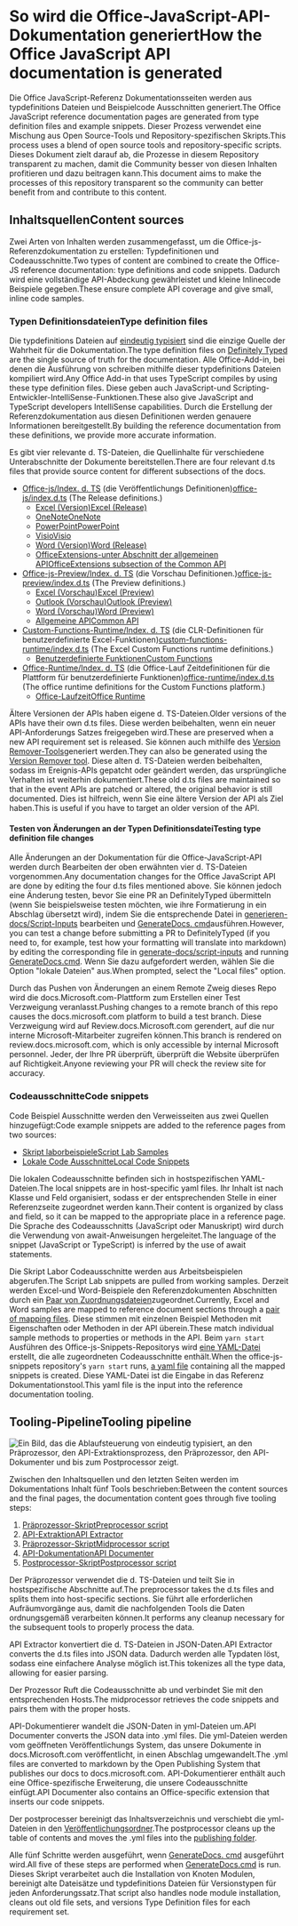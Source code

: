 # <a name="how-the-office-javascript-api-documentation-is-generated"></a><span data-ttu-id="4fc53-101">So wird die Office-JavaScript-API-Dokumentation generiert</span><span class="sxs-lookup"><span data-stu-id="4fc53-101">How the Office JavaScript API documentation is generated</span></span>

<span data-ttu-id="4fc53-102">Die Office JavaScript-Referenz Dokumentationsseiten werden aus typdefinitions Dateien und Beispielcode Ausschnitten generiert.</span><span class="sxs-lookup"><span data-stu-id="4fc53-102">The Office JavaScript reference documentation pages are generated from type definition files and example snippets.</span></span> <span data-ttu-id="4fc53-103">Dieser Prozess verwendet eine Mischung aus Open Source-Tools und Repository-spezifischen Skripts.</span><span class="sxs-lookup"><span data-stu-id="4fc53-103">This process uses a blend of open source tools and repository-specific scripts.</span></span> <span data-ttu-id="4fc53-104">Dieses Dokument zielt darauf ab, die Prozesse in diesem Repository transparent zu machen, damit die Community besser von diesen Inhalten profitieren und dazu beitragen kann.</span><span class="sxs-lookup"><span data-stu-id="4fc53-104">This document aims to make the processes of this repository transparent so the community can better benefit from and contribute to this content.</span></span>

## <a name="content-sources"></a><span data-ttu-id="4fc53-105">Inhaltsquellen</span><span class="sxs-lookup"><span data-stu-id="4fc53-105">Content sources</span></span>

<span data-ttu-id="4fc53-106">Zwei Arten von Inhalten werden zusammengefasst, um die Office-js-Referenzdokumentation zu erstellen: Typdefinitionen und Codeausschnitte.</span><span class="sxs-lookup"><span data-stu-id="4fc53-106">Two types of content are combined to create the Office-JS reference documentation: type definitions and code snippets.</span></span> <span data-ttu-id="4fc53-107">Dadurch wird eine vollständige API-Abdeckung gewährleistet und kleine Inlinecode Beispiele gegeben.</span><span class="sxs-lookup"><span data-stu-id="4fc53-107">These ensure complete API coverage and give small, inline code samples.</span></span>

### <a name="type-definition-files"></a><span data-ttu-id="4fc53-108">Typen Definitionsdateien</span><span class="sxs-lookup"><span data-stu-id="4fc53-108">Type definition files</span></span>

<span data-ttu-id="4fc53-109">Die typdefinitions Dateien auf [eindeutig typisiert](https://github.com/DefinitelyTyped/DefinitelyTyped) sind die einzige Quelle der Wahrheit für die Dokumentation.</span><span class="sxs-lookup"><span data-stu-id="4fc53-109">The type definition files on [Definitely Typed](https://github.com/DefinitelyTyped/DefinitelyTyped) are the single source of truth for the documentation.</span></span> <span data-ttu-id="4fc53-110">Alle Office-Add-in, bei denen die Ausführung von schreiben mithilfe dieser typdefinitions Dateien kompiliert wird.</span><span class="sxs-lookup"><span data-stu-id="4fc53-110">Any Office Add-in that uses TypeScript compiles by using these type definition files.</span></span> <span data-ttu-id="4fc53-111">Diese geben auch JavaScript-und Scripting-Entwickler-IntelliSense-Funktionen.</span><span class="sxs-lookup"><span data-stu-id="4fc53-111">These also give JavaScript and TypeScript developers IntelliSense capabilities.</span></span> <span data-ttu-id="4fc53-112">Durch die Erstellung der Referenzdokumentation aus diesen Definitionen werden genauere Informationen bereitgestellt.</span><span class="sxs-lookup"><span data-stu-id="4fc53-112">By building the reference documentation from these definitions, we provide more accurate information.</span></span>

<span data-ttu-id="4fc53-113">Es gibt vier relevante d. TS-Dateien, die Quellinhalte für verschiedene Unterabschnitte der Dokumente bereitstellen.</span><span class="sxs-lookup"><span data-stu-id="4fc53-113">There are four relevant d.ts files that provide source content for different subsections of the docs.</span></span>

- <span data-ttu-id="4fc53-114">[Office-js/Index. d. TS](https://raw.githubusercontent.com/DefinitelyTyped/DefinitelyTyped/master/types/office-js/index.d.ts) (die Veröffentlichungs Definitionen)</span><span class="sxs-lookup"><span data-stu-id="4fc53-114">[office-js/index.d.ts](https://raw.githubusercontent.com/DefinitelyTyped/DefinitelyTyped/master/types/office-js/index.d.ts) (The Release definitions.)</span></span>
  - [<span data-ttu-id="4fc53-115">Excel (Version)</span><span class="sxs-lookup"><span data-stu-id="4fc53-115">Excel (Release)</span></span>](https://docs.microsoft.com/javascript/api/excel_release)
  - [<span data-ttu-id="4fc53-116">OneNote</span><span class="sxs-lookup"><span data-stu-id="4fc53-116">OneNote</span></span>](https://docs.microsoft.com/javascript/api/onenote)
  - [<span data-ttu-id="4fc53-117">PowerPoint</span><span class="sxs-lookup"><span data-stu-id="4fc53-117">PowerPoint</span></span>](https://docs.microsoft.com/javascript/api/powerpoint)
  - [<span data-ttu-id="4fc53-118">Visio</span><span class="sxs-lookup"><span data-stu-id="4fc53-118">Visio</span></span>](https://docs.microsoft.com/javascript/api/visio)
  - [<span data-ttu-id="4fc53-119">Word (Version)</span><span class="sxs-lookup"><span data-stu-id="4fc53-119">Word (Release)</span></span>](https://docs.microsoft.com/javascript/api/word_release)
  - [<span data-ttu-id="4fc53-120">OfficeExtensions-unter Abschnitt der allgemeinen API</span><span class="sxs-lookup"><span data-stu-id="4fc53-120">OfficeExtensions subsection of the Common API</span></span>](https://docs.microsoft.com/javascript/api/office)
- <span data-ttu-id="4fc53-121">[Office-js-Preview/Index. d. TS](https://raw.githubusercontent.com/DefinitelyTyped/DefinitelyTyped/master/types/office-js-preview/index.d.ts) (die Vorschau Definitionen.)</span><span class="sxs-lookup"><span data-stu-id="4fc53-121">[office-js-preview/index.d.ts](https://raw.githubusercontent.com/DefinitelyTyped/DefinitelyTyped/master/types/office-js-preview/index.d.ts) (The Preview definitions.)</span></span>
  - [<span data-ttu-id="4fc53-122">Excel (Vorschau)</span><span class="sxs-lookup"><span data-stu-id="4fc53-122">Excel (Preview)</span></span>](https://docs.microsoft.com/javascript/api/excel)
  - [<span data-ttu-id="4fc53-123">Outlook (Vorschau)</span><span class="sxs-lookup"><span data-stu-id="4fc53-123">Outlook (Preview)</span></span>](https://docs.microsoft.com/javascript/api/outlook)
  - [<span data-ttu-id="4fc53-124">Word (Vorschau)</span><span class="sxs-lookup"><span data-stu-id="4fc53-124">Word (Preview)</span></span>](https://docs.microsoft.com/javascript/api/word)
  - [<span data-ttu-id="4fc53-125">Allgemeine API</span><span class="sxs-lookup"><span data-stu-id="4fc53-125">Common API</span></span>](https://docs.microsoft.com/javascript/api/office)
- <span data-ttu-id="4fc53-126">[Custom-Functions-Runtime/Index. d. TS](https://github.com/DefinitelyTyped/DefinitelyTyped/blob/master/types/custom-functions-runtime/index.d.ts) (die CLR-Definitionen für benutzerdefinierte Excel-Funktionen)</span><span class="sxs-lookup"><span data-stu-id="4fc53-126">[custom-functions-runtime/index.d.ts](https://github.com/DefinitelyTyped/DefinitelyTyped/blob/master/types/custom-functions-runtime/index.d.ts) (The Excel Custom Functions runtime definitions.)</span></span>
  - [<span data-ttu-id="4fc53-127">Benutzerdefinierte Funktionen</span><span class="sxs-lookup"><span data-stu-id="4fc53-127">Custom Functions</span></span>](https://docs.microsoft.com/javascript/api/custom-functions-runtime)
- <span data-ttu-id="4fc53-128">[Office-Runtime/Index. d. TS](https://github.com/DefinitelyTyped/DefinitelyTyped/blob/master/types/office-runtime/index.d.ts) (die Office-Lauf Zeitdefinitionen für die Plattform für benutzerdefinierte Funktionen)</span><span class="sxs-lookup"><span data-stu-id="4fc53-128">[office-runtime/index.d.ts](https://github.com/DefinitelyTyped/DefinitelyTyped/blob/master/types/office-runtime/index.d.ts) (The office runtime definitions for the Custom Functions platform.)</span></span>
  - [<span data-ttu-id="4fc53-129">Office-Laufzeit</span><span class="sxs-lookup"><span data-stu-id="4fc53-129">Office Runtime</span></span>](https://docs.microsoft.com/javascript/api/office-runtime)

<span data-ttu-id="4fc53-130">Ältere Versionen der APIs haben eigene d. TS-Dateien.</span><span class="sxs-lookup"><span data-stu-id="4fc53-130">Older versions of the APIs have their own d.ts files.</span></span> <span data-ttu-id="4fc53-131">Diese werden beibehalten, wenn ein neuer API-Anforderungs Satzes freigegeben wird.</span><span class="sxs-lookup"><span data-stu-id="4fc53-131">These are preserved when a new API requirement set is released.</span></span> <span data-ttu-id="4fc53-132">Sie können auch mithilfe des [Version Remover-Tools](https://github.com/OfficeDev/office-js-docs-reference/blob/master/generate-docs/tools/VersionRemover.ts)generiert werden.</span><span class="sxs-lookup"><span data-stu-id="4fc53-132">They can also be generated using the [Version Remover tool](https://github.com/OfficeDev/office-js-docs-reference/blob/master/generate-docs/tools/VersionRemover.ts).</span></span> <span data-ttu-id="4fc53-133">Diese alten d. TS-Dateien werden beibehalten, sodass im Ereignis-APIs gepatcht oder geändert werden, das ursprüngliche Verhalten ist weiterhin dokumentiert.</span><span class="sxs-lookup"><span data-stu-id="4fc53-133">These old d.ts files are maintained so that in the event APIs are patched or altered, the original behavior is still documented.</span></span> <span data-ttu-id="4fc53-134">Dies ist hilfreich, wenn Sie eine ältere Version der API als Ziel haben.</span><span class="sxs-lookup"><span data-stu-id="4fc53-134">This is useful if you have to target an older version of the API.</span></span>

#### <a name="testing-type-definition-file-changes"></a><span data-ttu-id="4fc53-135">Testen von Änderungen an der Typen Definitionsdatei</span><span class="sxs-lookup"><span data-stu-id="4fc53-135">Testing type definition file changes</span></span>

<span data-ttu-id="4fc53-136">Alle Änderungen an der Dokumentation für die Office-JavaScript-API werden durch Bearbeiten der oben erwähnten vier d. TS-Dateien vorgenommen.</span><span class="sxs-lookup"><span data-stu-id="4fc53-136">Any documentation changes for the Office JavaScript API are done by editing the four d.ts files mentioned above.</span></span> <span data-ttu-id="4fc53-137">Sie können jedoch eine Änderung testen, bevor Sie eine PR an DefinitelyTyped übermitteln (wenn Sie beispielsweise testen möchten, wie ihre Formatierung in ein Abschlag übersetzt wird), indem Sie die entsprechende Datei in [generieren-docs/Script-Inputs](https://github.com/OfficeDev/office-js-docs-reference/tree/master/generate-docs/script-inputs) bearbeiten und [GenerateDocs. cmd](https://github.com/OfficeDev/office-js-docs-reference/blob/master/generate-docs/GenerateDocs.cmd)ausführen.</span><span class="sxs-lookup"><span data-stu-id="4fc53-137">However, you can test a change before submitting a PR to DefinitelyTyped (if you need to, for example, test how your formatting will translate into markdown) by editing the corresponding file in [generate-docs/script-inputs](https://github.com/OfficeDev/office-js-docs-reference/tree/master/generate-docs/script-inputs) and running [GenerateDocs.cmd](https://github.com/OfficeDev/office-js-docs-reference/blob/master/generate-docs/GenerateDocs.cmd).</span></span> <span data-ttu-id="4fc53-138">Wenn Sie dazu aufgefordert werden, wählen Sie die Option "lokale Dateien" aus.</span><span class="sxs-lookup"><span data-stu-id="4fc53-138">When prompted, select the "Local files" option.</span></span>

<span data-ttu-id="4fc53-139">Durch das Pushen von Änderungen an einem Remote Zweig dieses Repo wird die docs.Microsoft.com-Plattform zum Erstellen einer Test Verzweigung veranlasst.</span><span class="sxs-lookup"><span data-stu-id="4fc53-139">Pushing changes to a remote branch of this repo causes the docs.microsoft.com platform to build a test branch.</span></span> <span data-ttu-id="4fc53-140">Diese Verzweigung wird auf Review.docs.Microsoft.com gerendert, auf die nur interne Microsoft-Mitarbeiter zugreifen können.</span><span class="sxs-lookup"><span data-stu-id="4fc53-140">This branch is rendered on review.docs.microsoft.com, which is only accessible by internal Microsoft personnel.</span></span> <span data-ttu-id="4fc53-141">Jeder, der Ihre PR überprüft, überprüft die Website überprüfen auf Richtigkeit.</span><span class="sxs-lookup"><span data-stu-id="4fc53-141">Anyone reviewing your PR will check the review site for accuracy.</span></span>

### <a name="code-snippets"></a><span data-ttu-id="4fc53-142">Codeausschnitte</span><span class="sxs-lookup"><span data-stu-id="4fc53-142">Code snippets</span></span>

<span data-ttu-id="4fc53-143">Code Beispiel Ausschnitte werden den Verweisseiten aus zwei Quellen hinzugefügt:</span><span class="sxs-lookup"><span data-stu-id="4fc53-143">Code example snippets are added to the reference pages from two sources:</span></span>

- [<span data-ttu-id="4fc53-144">Skript laborbeispiele</span><span class="sxs-lookup"><span data-stu-id="4fc53-144">Script Lab Samples</span></span>](https://github.com/OfficeDev/office-js-snippets)
- [<span data-ttu-id="4fc53-145">Lokale Code Ausschnitte</span><span class="sxs-lookup"><span data-stu-id="4fc53-145">Local Code Snippets</span></span>](https://github.com/OfficeDev/office-js-docs-reference/tree/master/docs/code-snippets)

<span data-ttu-id="4fc53-146">Die lokalen Codeausschnitte befinden sich in hostspezifischen YAML-Dateien.</span><span class="sxs-lookup"><span data-stu-id="4fc53-146">The local snippets are in host-specific yaml files.</span></span> <span data-ttu-id="4fc53-147">Ihr Inhalt ist nach Klasse und Feld organisiert, sodass er der entsprechenden Stelle in einer Referenzseite zugeordnet werden kann.</span><span class="sxs-lookup"><span data-stu-id="4fc53-147">Their content is organized by class and field, so it can be mapped to the appropriate place in a reference page.</span></span> <span data-ttu-id="4fc53-148">Die Sprache des Codeausschnitts (JavaScript oder Manuskript) wird durch die Verwendung von await-Anweisungen hergeleitet.</span><span class="sxs-lookup"><span data-stu-id="4fc53-148">The language of the snippet (JavaScript or TypeScript) is inferred by the use of await statements.</span></span>

<span data-ttu-id="4fc53-149">Die Skript Labor Codeausschnitte werden aus Arbeitsbeispielen abgerufen.</span><span class="sxs-lookup"><span data-stu-id="4fc53-149">The Script Lab snippets are pulled from working samples.</span></span> <span data-ttu-id="4fc53-150">Derzeit werden Excel-und Word-Beispiele den Referenzdokumenten Abschnitten durch ein [Paar von Zuordnungsdateien](https://github.com/OfficeDev/office-js-snippets/tree/master/snippet-extractor-metadata)zugeordnet.</span><span class="sxs-lookup"><span data-stu-id="4fc53-150">Currently, Excel and Word samples are mapped to reference document sections through a [pair of mapping files](https://github.com/OfficeDev/office-js-snippets/tree/master/snippet-extractor-metadata).</span></span> <span data-ttu-id="4fc53-151">Diese stimmen mit einzelnen Beispiel Methoden mit Eigenschaften oder Methoden in der API überein.</span><span class="sxs-lookup"><span data-stu-id="4fc53-151">These match individual sample methods to properties or methods in the API.</span></span> <span data-ttu-id="4fc53-152">Beim `yarn start` Ausführen des Office-js-Snippets-Repositorys wird [eine YAML-Datei](https://github.com/OfficeDev/office-js-snippets/blob/master/snippet-extractor-output/snippets.yaml) erstellt, die alle zugeordneten Codeausschnitte enthält.</span><span class="sxs-lookup"><span data-stu-id="4fc53-152">When the office-js-snippets repository's `yarn start` runs, [a yaml file](https://github.com/OfficeDev/office-js-snippets/blob/master/snippet-extractor-output/snippets.yaml) containing all the mapped snippets is created.</span></span> <span data-ttu-id="4fc53-153">Diese YAML-Datei ist die Eingabe in das Referenz Dokumentationstool.</span><span class="sxs-lookup"><span data-stu-id="4fc53-153">This yaml file is the input into the reference documentation tooling.</span></span>

## <a name="tooling-pipeline"></a><span data-ttu-id="4fc53-154">Tooling-Pipeline</span><span class="sxs-lookup"><span data-stu-id="4fc53-154">Tooling pipeline</span></span>

![Ein Bild, das die Ablaufsteuerung von eindeutig typisiert, an den Präprozessor, den API-Extraktionsprozess, den Präprozessor, den API-Dokumenter und bis zum Postprocessor zeigt.](ToolingPipeline.png)

<span data-ttu-id="4fc53-156">Zwischen den Inhaltsquellen und den letzten Seiten werden im Dokumentations Inhalt fünf Tools beschrieben:</span><span class="sxs-lookup"><span data-stu-id="4fc53-156">Between the content sources and the final pages, the documentation content goes through five tooling steps:</span></span>

1. [<span data-ttu-id="4fc53-157">Präprozessor-Skript</span><span class="sxs-lookup"><span data-stu-id="4fc53-157">Preprocessor script</span></span>](https://github.com/OfficeDev/office-js-docs-reference/blob/master/generate-docs/scripts/preprocessor.ts)
1. [<span data-ttu-id="4fc53-158">API-Extraktion</span><span class="sxs-lookup"><span data-stu-id="4fc53-158">API Extractor</span></span>](https://api-extractor.com/)
1. [<span data-ttu-id="4fc53-159">Präprozessor-Skript</span><span class="sxs-lookup"><span data-stu-id="4fc53-159">Midprocessor script</span></span>](https://github.com/OfficeDev/office-js-docs-reference/blob/master/generate-docs/scripts/midprocessor.ts)
1. [<span data-ttu-id="4fc53-160">API-Dokumentation</span><span class="sxs-lookup"><span data-stu-id="4fc53-160">API Documenter</span></span>](https://github.com/microsoft/rushstack/blob/master/apps/api-documenter/README.md)
1. [<span data-ttu-id="4fc53-161">Postprocessor-Skript</span><span class="sxs-lookup"><span data-stu-id="4fc53-161">Postprocessor script</span></span>](https://github.com/OfficeDev/office-js-docs-reference/blob/master/generate-docs/scripts/postprocessor.ts)

<span data-ttu-id="4fc53-162">Der Präprozessor verwendet die d. TS-Dateien und teilt Sie in hostspezifische Abschnitte auf.</span><span class="sxs-lookup"><span data-stu-id="4fc53-162">The preprocessor takes the d.ts files and splits them into host-specific sections.</span></span> <span data-ttu-id="4fc53-163">Sie führt alle erforderlichen Aufräumvorgänge aus, damit die nachfolgenden Tools die Daten ordnungsgemäß verarbeiten können.</span><span class="sxs-lookup"><span data-stu-id="4fc53-163">It performs any cleanup necessary for the subsequent tools to properly process the data.</span></span>

<span data-ttu-id="4fc53-164">API Extractor konvertiert die d. TS-Dateien in JSON-Daten.</span><span class="sxs-lookup"><span data-stu-id="4fc53-164">API Extractor converts the d.ts files into JSON data.</span></span> <span data-ttu-id="4fc53-165">Dadurch werden alle Typdaten löst, sodass eine einfachere Analyse möglich ist.</span><span class="sxs-lookup"><span data-stu-id="4fc53-165">This tokenizes all the type data, allowing for easier parsing.</span></span>

<span data-ttu-id="4fc53-166">Der Prozessor Ruft die Codeausschnitte ab und verbindet Sie mit den entsprechenden Hosts.</span><span class="sxs-lookup"><span data-stu-id="4fc53-166">The midprocessor retrieves the code snippets and pairs them with the proper hosts.</span></span>

<span data-ttu-id="4fc53-167">API-Dokumentierer wandelt die JSON-Daten in yml-Dateien um.</span><span class="sxs-lookup"><span data-stu-id="4fc53-167">API Documenter converts the JSON data into .yml files.</span></span> <span data-ttu-id="4fc53-168">Die yml-Dateien werden vom geöffneten Veröffentlichungs System, das unsere Dokumente in docs.Microsoft.com veröffentlicht, in einen Abschlag umgewandelt.</span><span class="sxs-lookup"><span data-stu-id="4fc53-168">The .yml files are converted to markdown by the Open Publishing System that publishes our docs to docs.microsoft.com.</span></span> <span data-ttu-id="4fc53-169">API-Dokumentierer enthält auch eine Office-spezifische Erweiterung, die unsere Codeausschnitte einfügt.</span><span class="sxs-lookup"><span data-stu-id="4fc53-169">API Documenter also contains an Office-specific extension that inserts our code snippets.</span></span>

<span data-ttu-id="4fc53-170">Der postprocesser bereinigt das Inhaltsverzeichnis und verschiebt die yml-Dateien in den [Veröffentlichungsordner](https://github.com/OfficeDev/office-js-docs-reference/tree/master/docs/docs-ref-autogen).</span><span class="sxs-lookup"><span data-stu-id="4fc53-170">The postprocessor cleans up the table of contents and moves the .yml files into the [publishing folder](https://github.com/OfficeDev/office-js-docs-reference/tree/master/docs/docs-ref-autogen).</span></span>

<span data-ttu-id="4fc53-171">Alle fünf Schritte werden ausgeführt, wenn [GenerateDocs. cmd](https://github.com/OfficeDev/office-js-docs-reference/blob/master/generate-docs/GenerateDocs.cmd) ausgeführt wird.</span><span class="sxs-lookup"><span data-stu-id="4fc53-171">All five of these steps are performed when [GenerateDocs.cmd](https://github.com/OfficeDev/office-js-docs-reference/blob/master/generate-docs/GenerateDocs.cmd) is run.</span></span> <span data-ttu-id="4fc53-172">Dieses Skript verarbeitet auch die Installation von Knoten Modulen, bereinigt alte Dateisätze und typdefinitions Dateien für Versionstypen für jeden Anforderungssatz.</span><span class="sxs-lookup"><span data-stu-id="4fc53-172">That script also handles node module installation, cleans out old file sets, and versions Type Definition files for each requirement set.</span></span>

